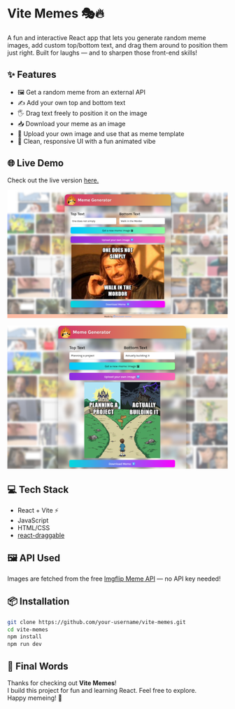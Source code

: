 # Vite Memes 🎭🔥

A fun and interactive React app that lets you generate random meme images, add custom top/bottom text, and drag them around to position them just right. Built for laughs — and to sharpen those front-end skills!

## ✨ Features
- 🖼️ Get a random meme from an external API
- ✍️ Add your own top and bottom text
- 🖐️ Drag text freely to position it on the image
- 📥 Download your meme as an image
- 📸 Upload your own image and use that as meme template
- 📱 Clean, responsive UI with a fun animated vibe

## 🌐 Live Demo
Check out the live version [here.](vite-memes.netlify.app)

![vite-memes-screenshot-1](public/images/proj-ss-1.png)

![vite-memes-screenshot-2](public/images/proj-ss-2.png)

## 💻 Tech Stack
- React + Vite ⚡
- JavaScript
- HTML/CSS
- [react-draggable](https://www.npmjs.com/package/react-draggable)

## 🖼️ API Used

Images are fetched from the free [Imgflip Meme API](https://api.imgflip.com/get_memes) — no API key needed!

## 📦 Installation

```bash
git clone https://github.com/your-username/vite-memes.git
cd vite-memes
npm install
npm run dev
```

## 🙇 Final Words
Thanks for checking out **Vite Memes**!  
I build this project for fun and learning React. Feel free to explore.  
Happy memeing! 🎉